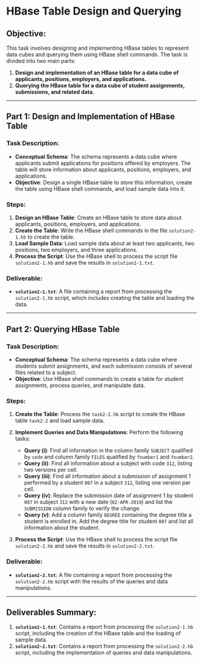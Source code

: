 # HBase Table Design and Querying

## Objective:
This task involves designing and implementing HBase tables to represent data cubes and querying them using HBase shell commands. The task is divided into two main parts: 
1. **Design and implementation of an HBase table for a data cube of applicants, positions, employers, and applications.**
2. **Querying the HBase table for a data cube of student assignments, submissions, and related data.**

---

## Part 1: Design and Implementation of HBase Table

### Task Description:
- **Conceptual Schema**: The schema represents a data cube where applicants submit applications for positions offered by employers. The table will store information about applicants, positions, employers, and applications.
- **Objective**: Design a single HBase table to store this information, create the table using HBase shell commands, and load sample data into it.

### Steps:
1. **Design an HBase Table**: Create an HBase table to store data about applicants, positions, employers, and applications. 
2. **Create the Table**: Write the HBase shell commands in the file `solution2-1.hb` to create the table.
3. **Load Sample Data**: Load sample data about at least two applicants, two positions, two employers, and three applications.
4. **Process the Script**: Use the HBase shell to process the script file `solution2-1.hb` and save the results in `solution2-1.txt`.

### Deliverable:
- **`solution2-1.txt`**: A file containing a report from processing the `solution2-1.hb` script, which includes creating the table and loading the data.

---

## Part 2: Querying HBase Table

### Task Description:
- **Conceptual Schema**: The schema represents a data cube where students submit assignments, and each submission consists of several files related to a subject.
- **Objective**: Use HBase shell commands to create a table for student assignments, process queries, and manipulate data.

### Steps:
1. **Create the Table**: Process the `task2-2.hb` script to create the HBase table `task2-2` and load sample data.
2. **Implement Queries and Data Manipulations**: Perform the following tasks:
   - **Query (i)**: Find all information in the column family `SUBJECT` qualified by `code` and column family `FILES` qualified by `fnumber1` and `fnumber2`.
   - **Query (ii)**: Find all information about a subject with code `312`, listing two versions per cell.
   - **Query (iii)**: Find all information about a submission of assignment 1 performed by a student `007` in a subject `312`, listing one version per cell.
   - **Query (iv)**: Replace the submission date of assignment 1 by student `007` in subject `312` with a new date (`02-APR-2019`) and list the `SUBMISSION` column family to verify the change.
   - **Query (v)**: Add a column family `DEGREE` containing the degree title a student is enrolled in. Add the degree title for student `007` and list all information about the student.

3. **Process the Script**: Use the HBase shell to process the script file `solution2-2.hb` and save the results in `solution2-2.txt`.

### Deliverable:
- **`solution2-2.txt`**: A file containing a report from processing the `solution2-2.hb` script with the results of the queries and data manipulations.

---

## Deliverables Summary:
1. **`solution2-1.txt`**: Contains a report from processing the `solution2-1.hb` script, including the creation of the HBase table and the loading of sample data.
2. **`solution2-2.txt`**: Contains a report from processing the `solution2-2.hb` script, including the implementation of queries and data manipulations.
